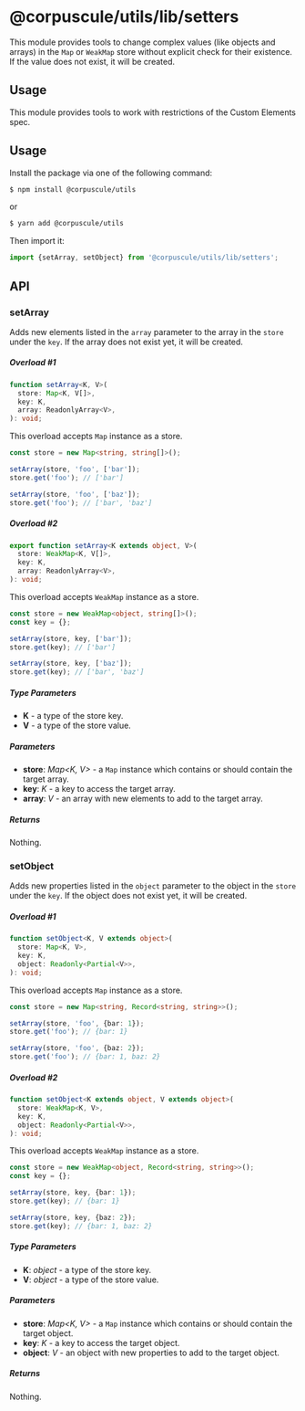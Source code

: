# @corpuscule/utils/lib/setters

This module provides tools to change complex values (like objects and arrays)
in the `Map` or `WeakMap` store without explicit check for their existence.
If the value does not exist, it will be created.

## Usage

This module provides tools to work with restrictions of the Custom Elements
spec.

## Usage

Install the package via one of the following command:

```bash
$ npm install @corpuscule/utils
```

or

```bash
$ yarn add @corpuscule/utils
```

Then import it:

```typescript
import {setArray, setObject} from '@corpuscule/utils/lib/setters';
```

## API

### setArray

Adds new elements listed in the `array` parameter to the array in the `store`
under the `key`. If the array does not exist yet, it will be created.

##### Overload #1

```typescript
function setArray<K, V>(
  store: Map<K, V[]>,
  key: K,
  array: ReadonlyArray<V>,
): void;
```

This overload accepts `Map` instance as a store.

```typescript
const store = new Map<string, string[]>();

setArray(store, 'foo', ['bar']);
store.get('foo'); // ['bar']

setArray(store, 'foo', ['baz']);
store.get('foo'); // ['bar', 'baz']
```

##### Overload #2

```typescript
export function setArray<K extends object, V>(
  store: WeakMap<K, V[]>,
  key: K,
  array: ReadonlyArray<V>,
): void;
```

This overload accepts `WeakMap` instance as a store.

```typescript
const store = new WeakMap<object, string[]>();
const key = {};

setArray(store, key, ['bar']);
store.get(key); // ['bar']

setArray(store, key, ['baz']);
store.get(key); // ['bar', 'baz']
```

##### Type Parameters

- **K** - a type of the store key.
- **V** - a type of the store value.

##### Parameters

- **store**: _Map<K, V>_ - a `Map` instance which contains or should contain the
  target array.
- **key**: _K_ - a key to access the target array.
- **array**: _V_ - an array with new elements to add to the target array.

##### Returns

Nothing.

### setObject

Adds new properties listed in the `object` parameter to the object in the
`store` under the `key`. If the object does not exist yet, it will be created.

##### Overload #1

```typescript
function setObject<K, V extends object>(
  store: Map<K, V>,
  key: K,
  object: Readonly<Partial<V>>,
): void;
```

This overload accepts `Map` instance as a store.

```typescript
const store = new Map<string, Record<string, string>>();

setArray(store, 'foo', {bar: 1});
store.get('foo'); // {bar: 1}

setArray(store, 'foo', {baz: 2});
store.get('foo'); // {bar: 1, baz: 2}
```

##### Overload #2

```typescript
function setObject<K extends object, V extends object>(
  store: WeakMap<K, V>,
  key: K,
  object: Readonly<Partial<V>>,
): void;
```

This overload accepts `WeakMap` instance as a store.

```typescript
const store = new WeakMap<object, Record<string, string>>();
const key = {};

setArray(store, key, {bar: 1});
store.get(key); // {bar: 1}

setArray(store, key, {baz: 2});
store.get(key); // {bar: 1, baz: 2}
```

##### Type Parameters

- **K**: _object_ - a type of the store key.
- **V**: _object_ - a type of the store value.

##### Parameters

- **store**: _Map<K, V>_ - a `Map` instance which contains or should contain the target object.
- **key**: _K_ - a key to access the target object.
- **object**: _V_ - an object with new properties to add to the target object.

##### Returns

Nothing.

